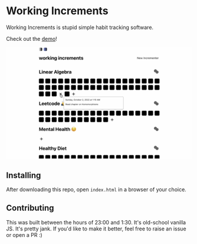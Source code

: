 # Working Increments

Working Increments is stupid simple habit tracking software.

Check out the [demo](https://willmeyers.github.io/working-increments/)!

![Screenshot](/screenshots/working-increments-screenshot.png)

## Installing

After downloading this repo, open `index.html` in a browser of your choice.

## Contributing

This was built between the hours of 23:00 and 1:30. It's old-school vanilla JS. It's pretty jank. If you'd like to make it better, feel free to raise an issue or open a PR :)
